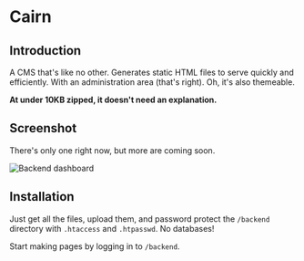 Cairn
=====

Introduction
------------

A CMS that's like no other. Generates static HTML files to serve quickly and efficiently.
With an administration area (that's right). Oh, it's also themeable.

**At under 10KB zipped, it doesn't need an explanation.**

Screenshot
----------

There's only one right now, but more are coming soon.

![Backend dashboard](http://iweb.lfred.info/cairn/backend.png "Backend dashboard")

Installation
------------

Just get all the files, upload them, and password protect the `/backend` directory with `.htaccess` and `.htpasswd`.
No databases!

Start making pages by logging in to `/backend`.
